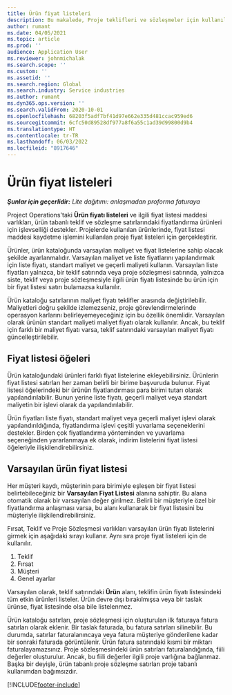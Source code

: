 ```yaml
---
title: Ürün fiyat listeleri
description: Bu makalede, Proje teklifleri ve sözleşmeler için kullanılan Katalog fiyatlarındaki fiyat listeleriyle ilgili bilgiler sağlanmaktadır.
author: rumant
ms.date: 04/05/2021
ms.topic: article
ms.prod: ''
audience: Application User
ms.reviewer: johnmichalak
ms.search.scope: ''
ms.custom: ''
ms.assetid: ''
ms.search.region: Global
ms.search.industry: Service industries
ms.author: rumant
ms.dyn365.ops.version: ''
ms.search.validFrom: 2020-10-01
ms.openlocfilehash: 68203f5adf7bf41d97e662e335d481ccac959ed6
ms.sourcegitcommit: 6cfc50d89528df977a8f6a55c1ad39d99800d9b4
ms.translationtype: HT
ms.contentlocale: tr-TR
ms.lasthandoff: 06/03/2022
ms.locfileid: "8917646"
---
```

# <a name="product-price-lists"></a>Ürün fiyat listeleri

_**Şunlar için geçerlidir:** Lite dağıtımı: anlaşmadan proforma faturaya_

 Project Operations'taki **Ürün fiyatı listeleri** ve ilgili fiyat listesi maddesi varlıkları, ürün tabanlı teklif ve sözleşme satırlarındaki fiyatlandırma ürünleri için işlevselliği destekler. Projelerde kullanılan ürünlerinde, fiyat listesi maddesi kaydetme işlemini kullanılan proje fiyat listeleri için gerçekleştirir. 

Ürünler, ürün kataloğunda varsayılan maliyet ve fiyat listelerine sahip olacak şekilde ayarlanmalıdır. Varsayılan maliyet ve liste fiyatlarını yapılandırmak için liste fiyatı, standart maliyet ve geçerli maliyeti kullanın. Varsayılan liste fiyatları yalnızca, bir teklif satırında veya proje sözleşmesi satırında, yalnızca siste, teklif veya proje sözleşmesiyle ilgili ürün fiyatı listesinde bu ürün için bir fiyat listesi satırı bulamazsa kullanılır.

Ürün kataloğu satırlarının maliyet fiyatı teklifler arasında değiştirilebilir. Maliyetleri doğru şekilde izlemezseniz, proje görevlendirmelerinde operasyon karlarını belirleyemeyeceğiniz için bu özellik önemlidir. Varsayılan olarak ürünün standart maliyeti maliyet fiyatı olarak kullanılır. Ancak, bu teklif için farklı bir maliyet fiyatı varsa, teklif satırındaki varsayılan maliyet fiyatı güncelleştirilebilir.

## <a name="price-list-items"></a>Fiyat listesi öğeleri

Ürün kataloğundaki ürünleri farklı fiyat listelerine ekleyebilirsiniz. Ürünlerin fiyat listesi satırları her zaman belirli bir birime başvuruda bulunur. Fiyat listesi öğelerindeki bir ürünün fiyatlandırması para birimi tutarı olarak yapılandırılabilir. Bunun yerine liste fiyatı, geçerli maliyet veya standart maliyetin bir işlevi olarak da yapılandırılabilir.

Ürün fiyatları liste fiyatı, standart maliyet veya geçerli maliyet işlevi olarak yapılandırıldığında, fiyatlandırma işlevi çeşitli yuvarlama seçeneklerini destekler. Birden çok fiyatlandırma yönteminden ve yuvarlama seçeneğinden yararlanmaya ek olarak, indirim listelerini fiyat listesi öğeleriyle ilişkilendirebilirsiniz. 

 
## <a name="default-product-price-list"></a>Varsayılan ürün fiyat listesi
Her müşteri kaydı, müşterinin para birimiyle eşleşen bir fiyat listesi belirtebileceğiniz bir **Varsayılan Fiyat Listesi** alanına sahiptir. Bu alana otomatik olarak bir varsayılan değer girilmez. Belirli bir müşteriyle özel bir fiyatlandırma anlaşması varsa, bu alanı kullanarak bir fiyat listesini bu müşteriyle ilişkilendirebilirsiniz.

Fırsat, Teklif ve Proje Sözleşmesi varlıkları varsayılan ürün fiyatı listelerini girmek için aşağıdaki sırayı kullanır. Aynı sıra proje fiyat listeleri için de kullanılır.

1.  Teklif
2.  Fırsat
3.  Müşteri
4.  Genel ayarlar 

Varsayılan olarak, teklif satırındaki **Ürün** alanı, teklifin ürün fiyatı listesindeki tüm etkin ürünleri listeler. Ürün devre dışı bırakılmışsa veya bir taslak ürünse, fiyat listesinde olsa bile listelenmez. 

Ürün kataloğu satırları, proje sözleşmesi için oluşturulan ilk faturaya fatura satırları olarak eklenir. Bir taslak faturada, bu fatura satırları silinebilir. Bu durumda, satırlar faturalanıncaya veya fatura müşteriye gönderilene kadar bir sonraki faturada görüntülenir. Ürün fatura satırındaki kısmi bir miktarı faturalayamazsınız. Proje sözleşmesindeki ürün satırları faturalandığında, fiili değerler oluşturulur. Ancak, bu fiili değerler ilgili proje varlığına bağlanmaz. Başka bir deyişle, ürün tabanlı proje sözleşme satırları proje tabanlı kullanımdan bağımsızdır. 


[!INCLUDE[footer-include](../includes/footer-banner.md)]
